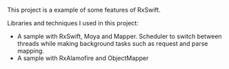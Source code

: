 This project is a example of some features of RxSwift. 

Libraries and techniques I used in this project:

- A sample with RxSwift, Moya and Mapper. Scheduler to switch between threads while making background tasks such as request and parse mapping.
- A sample with RxAlamofire and ObjectMapper
